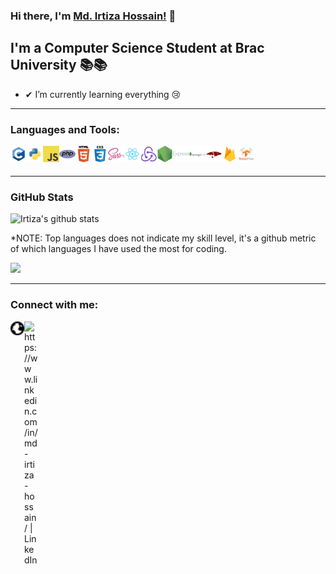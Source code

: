 ### Hi there, I'm [Md. Irtiza Hossain!](https://mdirtizahossain.netlify.app) 👋

## I'm a Computer Science Student at Brac University 📚📚

- ✔ I’m currently learning everything 😢
---

### Languages and Tools:

[<img align="left" alt="C" width="26px" src="https://raw.githubusercontent.com/github/explore/80688e429a7d4ef2fca1e82350fe8e3517d3494d/topics/c/c.png" />][cp]
[<img align="left" alt="Python" width="26px" src="https://raw.githubusercontent.com/github/explore/80688e429a7d4ef2fca1e82350fe8e3517d3494d/topics/python/python.png" />][python]
[<img align="left" alt="JavaScript" width="26px" src="https://raw.githubusercontent.com/github/explore/80688e429a7d4ef2fca1e82350fe8e3517d3494d/topics/javascript/javascript.png" />][js]

[<img align="left" alt="Php" width="26px" src="https://raw.githubusercontent.com/github/explore/ccc16358ac4530c6a69b1b80c7223cd2744dea83/topics/php/php.png"/>][php]

[<img align="left" alt="HTML5" width="26px" src="https://raw.githubusercontent.com/github/explore/80688e429a7d4ef2fca1e82350fe8e3517d3494d/topics/html/html.png" />][html5]
[<img align="left" alt="CSS3" width="26px" src="https://raw.githubusercontent.com/github/explore/80688e429a7d4ef2fca1e82350fe8e3517d3494d/topics/css/css.png" />][css3]
[<img align="left" alt="Sass" width="26px" src="https://raw.githubusercontent.com/github/explore/80688e429a7d4ef2fca1e82350fe8e3517d3494d/topics/sass/sass.png" />][sass]
[<img align="left" alt="React" width="26px" src="https://raw.githubusercontent.com/github/explore/80688e429a7d4ef2fca1e82350fe8e3517d3494d/topics/react/react.png" />][react]
[<img align="left" alt="Redux" width="26px" src="https://raw.githubusercontent.com/github/explore/80688e429a7d4ef2fca1e82350fe8e3517d3494d/topics/redux/redux.png" />][redux]
[<img align="left" alt="Node.js" width="26px" src="https://raw.githubusercontent.com/github/explore/80688e429a7d4ef2fca1e82350fe8e3517d3494d/topics/nodejs/nodejs.png" />][nodejs]
[<img align="left" alt="Express.js" width="26px" src="https://raw.githubusercontent.com/github/explore/80688e429a7d4ef2fca1e82350fe8e3517d3494d/topics/express/express.png" />][expressjs]
[<img align="left" alt="MongoDB" width="26px" src="https://raw.githubusercontent.com/github/explore/80688e429a7d4ef2fca1e82350fe8e3517d3494d/topics/mongodb/mongodb.png" />][mongo]
[<img align="left" alt="Mongoose" width="26px" src="https://raw.githubusercontent.com/github/explore/80688e429a7d4ef2fca1e82350fe8e3517d3494d/topics/mongoose/mongoose.png" />][mongoose]
[<img align="left" alt="Firebase" width="26px" src="https://raw.githubusercontent.com/github/explore/80688e429a7d4ef2fca1e82350fe8e3517d3494d/topics/firebase/firebase.png" />][firebase]
[<img align="left" alt="Tensorflow" width="26px" src="https://raw.githubusercontent.com/github/explore/80688e429a7d4ef2fca1e82350fe8e3517d3494d/topics/tensorflow/tensorflow.png" />][tensorflow]
<br />
<br />

---

### GitHub Stats

<img src="https://github-readme-stats.anuraghazra1.vercel.app/api?username=irtiza1999&show_icons=true&include_all_commits=true&theme=omni&count_private=true)" alt="Irtiza's github stats" />

\*NOTE: Top languages does not indicate my skill level, it's a github metric of which languages I have used the most for coding.
<br/>

<a href="https://github.com/irtiza1999">
<img src="https://github-readme-stats.vercel.app/api/top-langs/?username=irtiza1999&layout=compact&theme=omni" />
</a>

---

### Connect with me:

[<img align="left" alt="https://mdirtizahossain.netlify.app/" width="22px" src="https://raw.githubusercontent.com/iconic/open-iconic/master/svg/globe.svg" />][website]
[<img align="left" alt="https://www.linkedin.com/in/md-irtiza-hossain/ | LinkedIn" width="22px" src="https://www.maryville.edu/wp-content/uploads/2015/11/Linkedin-logo-1-550x550-300x300.png" />][linkedin]

[website]: https://mdirtizahossain.netlify.app/
[linkedin]: https://www.linkedin.com/in/md-irtiza-hossain/
[vscode]: https://code.visualstudio.com/
[html5]: https://html.com/
[css3]: https://developer.mozilla.org/en-US/docs/Web/CSS
[sass]: https://sass-lang.com/
[js]: https://www.javascript.com/
[react]: https://reactjs.org/
[graphql]: https://graphql.org/
[nodejs]: https://nodejs.org/en/
[mongo]: https://www.mongodb.com/
[git]: https://git-scm.com/
[github]: https://github.com
[terminal]: https://www.microsoft.com/en-us/p/windows-terminal/9n0dx20hk701
[redux]: https://redux.js.org
[firebase]: https://firebase.google.com
[mongoose]: https://mongoosejs.com
[python]: https://www.python.org
[expressjs]: http://expressjs.com
[cp]: https://www.cprogramming.com
[tensorflow]: https://github.com/topics/tensorflow
[php]: https://www.php.net
